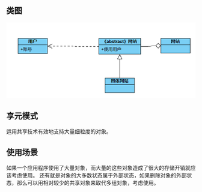 ## 类图
![](../../../../image/微信截图_20190512153852.png)

## 享元模式
运用共享技术有效地支持大量细粒度的对象。

## 使用场景
如果一个应用程序使用了大量对象，而大量的这些对象造成了很大的存储开销就应该考虑使用。
还有就是对象的大多数状态属于外部状态，如果删除对象的外部状态，那么可以用相对较少的共享对象来取代多组对象，考虑使用。